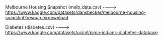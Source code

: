 Melbourne Housing Snapshot (melb_data.csv) ----> https://www.kaggle.com/datasets/dansbecker/melbourne-housing-snapshot?resource=download

Diabetes (diabetes.csv) ----> https://www.kaggle.com/datasets/uciml/pima-indians-diabetes-database
